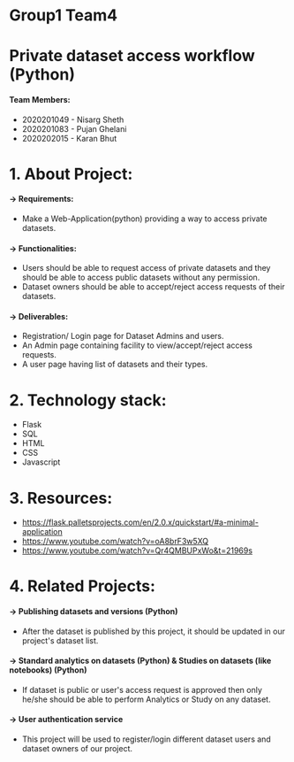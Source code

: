 # Group1 Team4

# Private dataset access workflow (Python)
#### Team Members: 
 - 2020201049  - Nisarg Sheth
 - 2020201083  - Pujan Ghelani
 - 2020202015  - Karan Bhut

# 1. About Project:
#### -> Requirements:
 - Make a Web-Application(python) providing a way to access private datasets.

#### -> Functionalities: 
 - Users should be able to request access of private datasets and they should be able to access public datasets without any permission.
 - Dataset owners should be able to accept/reject access requests of their datasets.

#### -> Deliverables:
 - Registration/ Login page for Dataset Admins and users.
 - An Admin page containing facility to view/accept/reject access requests.
 - A user page having list of datasets and their types.

# 2. Technology stack:
 - Flask
 - SQL
 - HTML
 - CSS 
 - Javascript

# 3. Resources:
 - https://flask.palletsprojects.com/en/2.0.x/quickstart/#a-minimal-application
 - https://www.youtube.com/watch?v=oA8brF3w5XQ
 - https://www.youtube.com/watch?v=Qr4QMBUPxWo&t=21969s

# 4. Related Projects:
#### -> Publishing datasets and versions (Python)
 - After the dataset is published by this project, it should be updated in our project's dataset list. 

#### -> Standard analytics on datasets (Python) & Studies on datasets (like notebooks) (Python)
 - If dataset is public or user's access request is approved then only he/she should be able to perform Analytics or Study on any dataset.

#### -> User authentication service
 - This project will be used to register/login different dataset users and dataset owners of our project.


